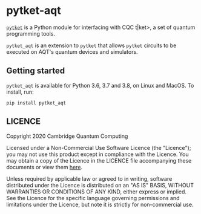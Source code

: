# pytket-aqt

[`pytket`](https://cqcl.github.io/pytket) is a Python module for interfacing
with CQC t|ket>, a set of quantum programming tools.

`pytket_aqt` is an extension to `pytket` that allows `pytket` circuits to be
executed on AQT's quantum devices and simulators.

## Getting started

`pytket_aqt` is available for Python 3.6, 3.7 and 3.8, on Linux and MacOS. To
install, run:

```pip install pytket_aqt```

## LICENCE

Copyright 2020 Cambridge Quantum Computing

Licensed under a Non-Commercial Use Software Licence (the "Licence"); you may
not use this product except in compliance with the Licence. You may obtain a
copy of the Licence in the LICENCE file accompanying these documents or view
them [here](https://cqcl.github.io/pytket/build/html/licence.html).

Unless required by applicable law or agreed to in writing, software distributed
under the Licence is distributed on an "AS IS" BASIS, WITHOUT WARRANTIES OR
CONDITIONS OF ANY KIND, either express or implied. See the Licence for the
specific language governing permissions and limitations under the Licence, but
note it is strictly for non-commercial use.
